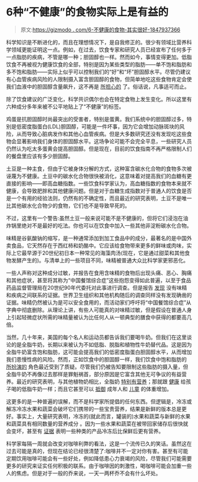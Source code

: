 # 6种“不健康”的食物实际上是有益的

> 原文:[https://gizmodo . com/6-不健康的食物-其实很好-1847937366](https://gizmodo.com/6-unhealthy-foods-that-are-actually-fine-1847937366)

科学知识是不断进化的，而且在理想情况下，是自我修正的。很少有领域比营养科学领域更能证明这一点。例如，在过去，饮食专家和研究人员已经宣布了任何多于一点脂肪的疾病，不管是哪一种；胆固醇也一样。然而如今，事情变得更加。低脂饮食不再被视为健康饮食的全部，特别是因为某些类型的脂肪——单不饱和脂肪和多不饱和脂肪——实际上似乎可以控制我们的“好”和“坏”胆固醇水平。尽管仍建议有心血管疾病风险的人限制摄入富含胆固醇的食物，但简单地吃这些食物肯定会使我们血液中的胆固醇含量飙升，这不再是 [所担心的](https://health.clevelandclinic.org/why-you-should-no-longer-worry-about-cholesterol-in-food/) 了。俗话说，凡事适可而止。

除了饮食建议的广泛变化，科学共识偶尔也会在特定食物上发生变化。所以这里有六种成分多年来被不公平地贴上了“不健康”的标签。

鸡蛋是抗胆固醇时尚最突出的受害者，特别是蛋黄。我们系统中的胆固醇过多，特别是低密度脂蛋白(LDL)胆固醇，可能是一件坏事，因为它会增加动脉斑块的风险，从而导致心脏病发作和其他心血管疾病。但是大多数研究还没有发现吃这些食物会显著影响我们身体的胆固醇水平。这场争论可能不会完全平息，一些研究人员仍然认为吃太多蛋黄会提高胆固醇。但是现在，目前的饮食指南不再严格限制人们的餐盘里应该有多少胆固醇。

土豆是一种主食，但由于它被身体分解的方式，这种富含碳水化合物的食物多次被诬蔑为不健康。土豆中的碳水化合物很快被消化，这意味着对提高我们的血糖有更直接的影响——即高血糖指数。一些饮食科学家认为，高血糖指数的食物本来就不健康，会导致肥胖和其他健康问题。但是对于血糖生成指数对于普通人的饮食是否是一个有用的经验法则，仍然有的不确定性，而且最近的研究表明，土豆不是唯一比其他碳水化合物少的食物，它们也不是导致早死的。

不过，这里有一个警告:虽然土豆一般来说可能不是不健康的，但将它们浸泡在油炸锅里绝对不是最好的吃法。你也可以在饮食中加入一些其他非淀粉碳水化合物。

味精是谷氨酸钠的缩写，是一种通常添加到加工食品中的成分，最著名的是中国外卖食品，它天然存在于西红柿和奶酪中。它应该给食物带来更多的鲜味或肉味，实际上它最早源于20世纪初日本一种常见的海藻肉汤(现在，它是通过甜菜和其他食物发酵产生的)。与清单上的一些项目不同，味精被普通大众比科学家更邪恶化。

一些人声称对这种成分过敏，并报告在食用含味精的食物后出现头痛、恶心、胸痛和其他症状，甚至将其称为“中国餐馆综合症”这些抱怨变得如此普遍，以至于食品药品监督管理局在20世纪90年代委托对此事进行调查。但是报告 [发现](https://www.fda.gov/food/food-additives-petitions/questions-and-answers-monosodium-glutamate-msg) 没有味精和疾病之间联系的证据。世界卫生组织和其他机构随后的调查同样没有发现确凿的证据。味精仍然被认为是可以安全食用的，而活动家们呼吁将“中国餐馆综合症”从字典中彻底删除。从理论上讲，有些人可能真的对味精过敏，但是假设在普通人身上引起轻微症状所需的味精量被认为比任何人从一顿典型的膳食中获得的都要高几倍。

当然，几十年来，美国的每个名人和运动员都告诉我们要喝牛奶。但我们在这里谈论的是全脂牛奶，长期以来被认为不如低脂、脱脂和植物性牛奶替代品。这是因为全脂牛奶富含饱和脂肪，这可能会提高我们的低密度脂蛋白胆固醇水平，从而增加我们患慢性病的风险。然而，正如饮食中的胆固醇一样，我们饮食中饱和脂肪的 [所扮演的](https://www.npr.org/sections/thesalt/2014/03/31/295719579/rethinking-fat-the-case-for-adding-some-into-your-diet) 角色最近受到了质疑。尽管我们仍被告知要限制这些脂肪的摄入量，但全脂牛奶不再像过去那样是罪魁祸首，部分原因是它富含其他无可争议的有益营养。最近的研究表明，与其他植物奶相比，全脂奶 [特别有营养](https://gizmodo.com/almond-milk-comes-dead-last-in-new-ranking-of-milky-flu-1822590965)；那就跟 [健康](https://academic.oup.com/ajcn/advance-article/doi/10.1093/ajcn/nqab288/6388163) 给孩子喝的低脂牛奶一样；而且它甚至可以 [抵御](https://www.npr.org/sections/thesalt/2014/02/12/275376259/the-full-fat-paradox-whole-milk-may-keep-us-lean) 成年人和 [儿童](https://www.nytimes.com/2020/01/07/well/whole-milk-may-be-better-when-it-comes-to-childrens-weight.html) 的体重增加。

这更多的是一种普遍的误解，而不是科学家所提倡的任何东西。但逻辑是，冷冻或解冻冷冻水果和蔬菜会破坏它们携带的一些宝贵营养，结果是新鲜的版本总是更好。事实上，大量研究表明，冷冻的(就此而言，罐装的)水果和蔬菜与新鲜的水果和蔬菜具有相同数量的营养成分 。因为一些水果和蔬菜在被带回家储存后很快就会变坏，甚至有 [证据](https://www.sciencedirect.com/science/article/abs/pii/S0889157517300418) 表明一些种类的产品冷冻后比保鲜后更有营养。

科学家每隔一周就会改变对咖啡利弊的看法，这是一个流传已久的笑话。虽然这在过去可能是真的，但现在结论已经很清楚了:咖啡并不一定对你有害。甚至有可能定期饮用咖啡可能会有一些好处，例如降低患心力衰竭的风险，尽管我们可能需要更多的研究来证实任何积极的联系。由于咖啡因的刺激性，喝咖啡可能会加重一些人的焦虑。但是对于一般的乔来说，一天一两杯乔不会有什么坏处。